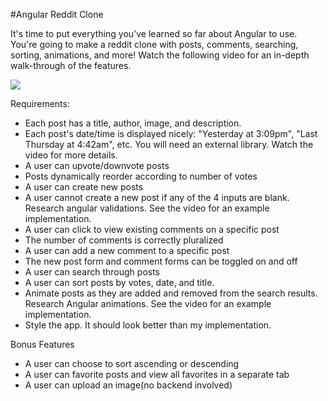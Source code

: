 #Angular Reddit Clone

It's time to put everything you've learned so far about Angular to use.  You're going to make a reddit clone with posts, comments, searching, sorting, animations, and more! Watch the following video for an in-depth walk-through of the features.


[![](https://i.gyazo.com/f9d435b4e198cf5ea3c29607d40a8958.png)](https://vimeo.com/135778837)


Requirements:

* Each post has a title, author, image, and description.
* Each post's date/time is displayed nicely: "Yesterday at 3:09pm", "Last Thursday at 4:42am", etc. You will need an external library. Watch the video for more details.  
* A user can upvote/downvote posts
* Posts dynamically reorder according to number of votes
* A user can create new posts
* A user cannot create a new post if any of the 4 inputs are blank.  Research angular validations.  See the video for an example implementation.
* A user can click to view existing comments on a specific post
* The number of comments is correctly pluralized
* A user can add a new comment to a specific post
* The new post form and comment forms can be toggled on and off
* A user can search through posts
* A user can sort posts by votes, date, and title.
* Animate posts as they are added and removed from the search results.  Research Angular animations.  See the video for an example implementation.
* Style the app.  It should look better than my implementation.

Bonus Features

* A user can choose to sort ascending or descending
* A user can favorite posts and view all favorites in a separate tab
* A user can upload an image(no backend involved)
